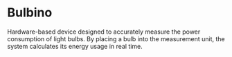 # Bulbino
 Hardware-based device designed to accurately measure the power consumption of light bulbs. By placing a bulb into the measurement unit, the system calculates its energy usage in real time.
